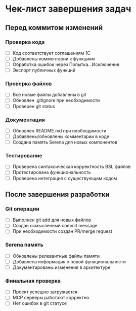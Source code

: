 # Чек-лист завершения задач

## Перед коммитом изменений

### Проверка кода
- [ ] Код соответствует соглашениям 1С
- [ ] Добавлены комментарии к функциям
- [ ] Обработка ошибок через Попытка...Исключение
- [ ] Экспорт публичных функций

### Проверка файлов
- [ ] Все новые файлы добавлены в git
- [ ] Обновлен .gitignore при необходимости
- [ ] Проверен git status

### Документация
- [ ] Обновлен README.md при необходимости
- [ ] Добавлены/обновлены комментарии в коде
- [ ] Создана память Serena для новых компонентов

### Тестирование
- [ ] Проверена синтаксическая корректность BSL файлов
- [ ] Протестирована функциональность
- [ ] Проверена интеграция с существующим кодом

## После завершения разработки

### Git операции
- [ ] Выполнен git add для новых файлов
- [ ] Создан осмысленный commit message
- [ ] При необходимости создан PR/merge request

### Serena память
- [ ] Обновлены релевантные файлы памяти
- [ ] Добавлена информация о новой функциональности
- [ ] Документированы изменения в архитектуре

### Финальная проверка
- [ ] Проект успешно загружается
- [ ] MCP серверы работают корректно
- [ ] Нет ошибок в git статусе